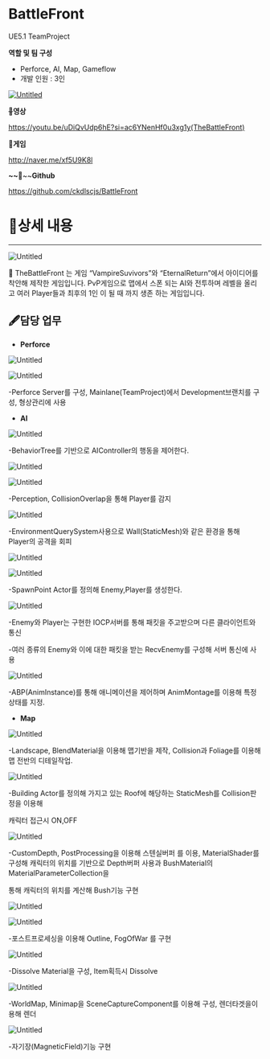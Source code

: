 # BattleFront
UE5.1 TeamProject

**역할 및 팀 구성**
- Perforce, AI, Map, Gameflow
- 개발 인원 : 3인

[![Untitled](https://prod-files-secure.s3.us-west-2.amazonaws.com/2c037e11-5d69-451f-8557-93550e6a2b52/a8e77737-8a87-4df2-a78c-c3ae9b9787fa/Untitled.png)](https://www.notion.so/image/https%3A%2F%2Fprod-files-secure.s3.us-west-2.amazonaws.com%2F2c037e11-5d69-451f-8557-93550e6a2b52%2F16eab047-61d4-47c3-a63f-fe639303e322%2FUntitled.png?table=block&id=32cc0294-f980-4009-907b-ec2f7faf5a04&spaceId=2c037e11-5d69-451f-8557-93550e6a2b52&width=1920&userId=0ee48131-1446-407f-9acf-28d1729d603b&cache=v2)

~~📎~~**영상**

https://youtu.be/uDiQvUdp6hE?si=ac6YNenHf0u3xg1y(TheBattleFront)

📎**게임**

http://naver.me/xf5U9K8l

**~~**📎~~**Github**

https://github.com/ckdlscjs/BattleFront

# 📝상세 내용

---

![Untitled](https://prod-files-secure.s3.us-west-2.amazonaws.com/2c037e11-5d69-451f-8557-93550e6a2b52/16eab047-61d4-47c3-a63f-fe639303e322/Untitled.png)

<aside>
📢 TheBattleFront 는 게임 “VampireSuvivors”와 “EternalReturn”에서 아이디어를 착안해
제작한 게임입니다.
PvP게임으로 맵에서 스폰 되는 AI와 전투하며 레벨을 올리고 여러 Player들과
최후의 1인 이 될 때 까지 생존 하는 게임입니다.

</aside>

## 🖋️담당 업무

- **Perforce**

![Untitled](https://prod-files-secure.s3.us-west-2.amazonaws.com/2c037e11-5d69-451f-8557-93550e6a2b52/7b5033a9-1d5c-4843-a145-492a272be785/Untitled.png)

![Untitled](https://prod-files-secure.s3.us-west-2.amazonaws.com/2c037e11-5d69-451f-8557-93550e6a2b52/c795e2ec-7719-49bd-8a6a-8964699f58a2/Untitled.png)

-Perforce Server를 구성, Mainlane(TeamProject)에서 Development브랜치를 구성, 형상관리에 사용

- **AI**

![Untitled](https://prod-files-secure.s3.us-west-2.amazonaws.com/2c037e11-5d69-451f-8557-93550e6a2b52/9348ab2e-396b-4577-a621-a4725a6796e5/Untitled.png)

-BehaviorTree를 기반으로 AIController의 행동을 제어한다.

![Untitled](https://prod-files-secure.s3.us-west-2.amazonaws.com/2c037e11-5d69-451f-8557-93550e6a2b52/42eb6f4e-9b49-482d-a54a-673aecb0253f/Untitled.png)

![Untitled](https://prod-files-secure.s3.us-west-2.amazonaws.com/2c037e11-5d69-451f-8557-93550e6a2b52/916c0309-5409-478e-8234-42c2aeebdad0/Untitled.png)

-Perception, CollisionOverlap을 통해 Player를 감지

![Untitled](https://prod-files-secure.s3.us-west-2.amazonaws.com/2c037e11-5d69-451f-8557-93550e6a2b52/0ebafa83-459d-44b1-b125-319e5122f947/Untitled.png)

-EnvironmentQuerySystem사용으로 Wall(StaticMesh)와 같은 환경을 통해 Player의 공격을 회피

![Untitled](https://prod-files-secure.s3.us-west-2.amazonaws.com/2c037e11-5d69-451f-8557-93550e6a2b52/e72db4b5-eeff-4d6a-84d5-e7f2f86971e7/Untitled.png)

![Untitled](https://prod-files-secure.s3.us-west-2.amazonaws.com/2c037e11-5d69-451f-8557-93550e6a2b52/2d7458f2-15fc-412f-94a8-be8a2a0d7b31/ab5a4903-a7e2-463a-876f-a215023c8004.png)

-SpawnPoint Actor를 정의해 Enemy,Player를 생성한다.

![Untitled](https://prod-files-secure.s3.us-west-2.amazonaws.com/2c037e11-5d69-451f-8557-93550e6a2b52/43a6a91f-0788-4386-b56e-5f4c5d5f225a/Untitled.png)

-Enemy와 Player는 구현한 IOCP서버를 통해 패킷을 주고받으며 다른 클라이언트와 통신

-여러 종류의 Enemy와 이에 대한 패킷을 받는 RecvEnemy를 구성해 서버 통신에 사용

![Untitled](https://prod-files-secure.s3.us-west-2.amazonaws.com/2c037e11-5d69-451f-8557-93550e6a2b52/4193fb25-366d-439b-a897-da7a1455dfaa/Untitled.png)

-ABP(AnimInstance)를 통해 애니메이션을 제어하며 AnimMontage를 이용해 특정 상태를 지정.

- **Map**

![Untitled](https://prod-files-secure.s3.us-west-2.amazonaws.com/2c037e11-5d69-451f-8557-93550e6a2b52/f08b5281-c4f9-439f-9e77-242a7ebbb89f/Untitled.png)

-Landscape, BlendMaterial을 이용해 맵기반을 제작, Collision과 Foliage를 이용해 맵 전반의 디테일작업.

![Untitled](https://prod-files-secure.s3.us-west-2.amazonaws.com/2c037e11-5d69-451f-8557-93550e6a2b52/238b3545-d69b-4a73-abf8-cd8c2b951d4d/Untitled.png)

-Building Actor를 정의해 가지고 있는 Roof에 해당하는 StaticMesh를 Collision판정을 이용해

캐릭터 접근시 ON,OFF

![Untitled](https://prod-files-secure.s3.us-west-2.amazonaws.com/2c037e11-5d69-451f-8557-93550e6a2b52/feaa79e4-60e1-47e0-bbf3-76d54d5841d9/Untitled.png)

-CustomDepth, PostProcessing을 이용해 스텐실버퍼 를 이용, MaterialShader를 구성해
캐릭터의 위치를 기반으로 Depth버퍼 사용과 BushMaterial의 MaterialParameterCollection을

통해 캐릭터의 위치를 계산해 Bush기능 구현

![Untitled](https://prod-files-secure.s3.us-west-2.amazonaws.com/2c037e11-5d69-451f-8557-93550e6a2b52/7fd90580-acca-4f89-afd4-8f5d8b476acc/Untitled.png)

![Untitled](https://prod-files-secure.s3.us-west-2.amazonaws.com/2c037e11-5d69-451f-8557-93550e6a2b52/1a0db9b8-d66e-4aaa-b5b0-4ed320e754f6/Untitled.png)

-포스트프로세싱을 이용해 Outline, FogOfWar 를 구현

![Untitled](https://prod-files-secure.s3.us-west-2.amazonaws.com/2c037e11-5d69-451f-8557-93550e6a2b52/8db5e9f2-d611-4b6e-84a9-472ac17ac6c3/Untitled.png)

-Dissolve Material을 구성, Item획득시 Dissolve

![Untitled](https://prod-files-secure.s3.us-west-2.amazonaws.com/2c037e11-5d69-451f-8557-93550e6a2b52/f1209b41-0ca3-418b-8318-8af3fa622cb5/Untitled.png)

-WorldMap, Minimap을 SceneCaptureComponent를 이용해 구성, 렌더타겟을이용해 렌더

![Untitled](https://prod-files-secure.s3.us-west-2.amazonaws.com/2c037e11-5d69-451f-8557-93550e6a2b52/1270cd6c-eb2f-4e18-9eb5-52b3fc4be338/Untitled.png)

-자기장(MagneticField)기능 구현
